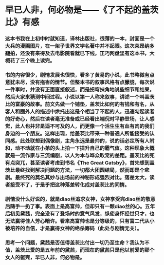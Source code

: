 早已人非，何必物是——《了不起的盖茨比》有感
====
### 这本书我在上初中时就知道，译林出版社，很薄的一本，封面是一个大兵的漫画图片，在一架子世界文学名著中并不起眼。这次莱昂纳多翻拍，还没有来得及去电影院看就已下线，正巧网盘里有这本书，大概花了三个晚上读完。
<!--more-->
### 书的内容很少，剧情发展也很快，看多了黄易的小说，此书略微有点意犹未尽，没有拖沓的情节。但整本书的叙事风格有点朦胧，每次说一件事时，并没有正面直接叙述，而是拐弯抹角地说些细节和结果，然后大家来猜测中间过程。小说以第一人称来叙事，讲述一个叫盖茨比的富豪的故事。前文先做一个铺垫，盖茨比如何的有钱和有名，从客人和圈外人的描述中烘托出这是个相当了不起的人，迅速勾起读者的好奇心，然后在读者毫无准备或已经看出端倪时平静登场，让人感觉，此人也并非是遥不可及的人，而更像一个活生生有血有肉的我们身边的一个朋友。这样出现，给盖茨比带来一种普通人所能接受的认同感。此处联想到偶像剧，主角永远是最帅的，说的话必定所有人附和，动不动就在小弟的头上拍一下提升自己的霸气值。这种现象大概就是一流作家与三流编剧，以人为本与哗众取宠的差距。盖茨比的死有点突兀，甚至读者考虑到书名《The Great Gatsby》，首先想到盖茨比最终找到解决问题的方法，一切都大团圆结局，然而却是个悲剧。最终死的莫名其妙与出场前的神秘形成强烈对比。落差太大，读者接受不了，于是乎把这种落差转化成对盖茨比的同情。
### 剧情没什么好说的，就是diao丝追求女神，女神享受完diao丝的敬意后随手一扔了事。表面上是高富帅，但却只有一颗diao丝的心。五年后初见黛茜，完全没有了登场时的意气风发，纵使身怀经世只才，也无法赢得佳人芳心暗许。看来高富帅也是分等级的，只有富二代从小被培养的自信，才是赢得女神的绝杀筹码（此处与剧情无关）。
### 思考一个问题，黛茜是否值得盖茨比付出一切乃至生命？我认为不值，盖茨比爱的是五年前的黛茜，而现在的黛茜只是他以前爱的那个女人的躯壳，早已人非，何必物是。
